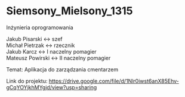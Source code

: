 # Siemsony_Mielsony_1315
Inżynieria oprogramowania

Jakub Pisarski <-> szef <br />
Michał Pietrzak <-> rzecznik <br />
Jakub Karcz <->  I naczelny pomagier <br />
Mateusz Powirski <-> II naczelny pomagier <br />

Temat: Aplikacja do zarządzania cmentarzem

Link do projektu: https://drive.google.com/file/d/1Nlr0iwst6anX85Ehv-gCqYOYjkhMYgjd/view?usp=sharing
